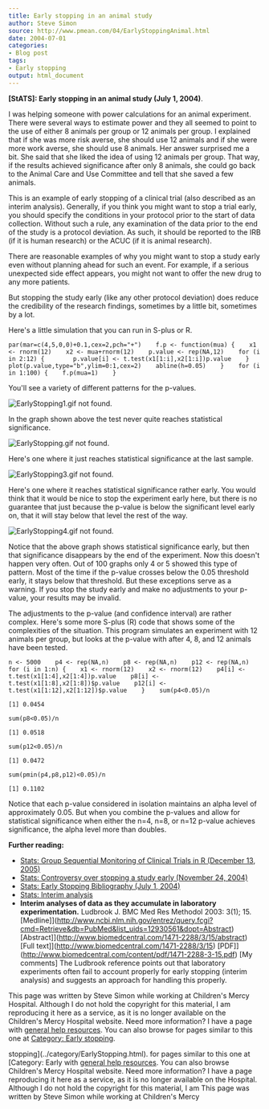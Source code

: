 ```yaml
---
title: Early stopping in an animal study
author: Steve Simon
source: http://www.pmean.com/04/EarlyStoppingAnimal.html
date: 2004-07-01
categories:
- Blog post
tags:
- Early stopping
output: html_document
---
```

**[StATS]: Early stopping in an animal study (July
1, 2004)**.

I was helping someone with power calculations for an animal experiment.
There were several ways to estimate power and they all seemed to point
to the use of either 8 animals per group or 12 animals per group. I
explained that if she was more risk averse, she should use 12 animals
and if she were more work averse, she should use 8 animals. Her answer
surprised me a bit. She said that she liked the idea of using 12 animals
per group. That way, if the results achieved significance after only 8
animals, she could go back to the Animal Care and Use Committee and tell
that she saved a few animals.

This is an example of early stopping of a clinical trial (also described
as an interim analysis). Generally, if you think you might want to stop
a trial early, you should specify the conditions in your protocol prior
to the start of data collection. Without such a rule, any examination of
the data prior to the end of the study is a protocol deviation. As such,
it should be reported to the IRB (if it is human research) or the ACUC
(if it is animal research).

There are reasonable examples of why you might want to stop a study
early even without planning ahead for such an event. For example, if a
serious unexpected side effect appears, you might not want to offer the
new drug to any more patients.

But stopping the study early (like any other protocol deviation) does
reduce the credibility of the research findings, sometimes by a little
bit, sometimes by a lot.

Here's a little simulation that you can run in S-plus or R.

`par(mar=c(4,5,0,0)+0.1,cex=2,pch="+")    f.p <- function(mua) {    x1 <- rnorm(12)    x2 <- mua+rnorm(12)    p.value <- rep(NA,12)    for (i in 2:12) {        p.value[i] <- t.test(x1[1:i],x2[1:i])p.value    }    plot(p.value,type="b",ylim=0:1,cex=2)    abline(h=0.05)    }    for (i in 1:100) {    f.p(mua=1)    }`

You'll see a variety of different patterns for the p-values.

![EarlyStopping1.gif not found.](http://www.pmean.com/images/images/04/EarlyStoppingAnimal01.png)

In the graph shown above the test never quite reaches statistical
significance.

![EarlyStopping.gif not found.](http://www.pmean.com/images/images/04/EarlyStoppingAnimal02.png)

Here's one where it just reaches statistical significance at the last
sample.

![EarlyStopping3.gif not found.](http://www.pmean.com/images/images/04/EarlyStoppingAnimal03.png)

Here's one where it reaches statistical significance rather early. You
would think that it would be nice to stop the experiment early here, but
there is no guarantee that just because the p-value is below the
significant level early on, that it will stay below that level the rest
of the way.

![EarlyStopping4.gif not found.](http://www.pmean.com/images/images/04/EarlyStoppingAnimal04.png)

Notice that the above graph shows statistical significance early, but
then that significance disappears by the end of the experiment. Now this
doesn't happen very often. Out of 100 graphs only 4 or 5 showed this
type of pattern. Most of the time if the p-value crosses below the 0.05
threshold early, it stays below that threshold. But these exceptions
serve as a warning. If you stop the study early and make no adjustments
to your p-value, your results may be invalid.

The adjustments to the p-value (and confidence interval) are rather
complex. Here's some more S-plus (R) code that shows some of the
complexities of the situation. This program simulates an experiment with
12 animals per group, but looks at the p-value with after 4, 8, and 12
animals have been tested.

`n <- 5000    p4 <- rep(NA,n)    p8 <- rep(NA,n)    p12 <- rep(NA,n)    for (i in 1:n) {    x1 <- rnorm(12)    x2 <- rnorm(12)    p4[i] <- t.test(x1[1:4],x2[1:4])p.value    p8[i] <- t.test(x1[1:8],x2[1:8])$p.value    p12[i] <- t.test(x1[1:12],x2[1:12])$p.value    }    sum(p4<0.05)/n`

`[1] 0.0454`

`sum(p8<0.05)/n`

`[1] 0.0518`

`sum(p12<0.05)/n`

`[1] 0.0472`

`sum(pmin(p4,p8,p12)<0.05)/n`

`[1] 0.1102`

Notice that each p-value considered in isolation maintains an alpha
level of approximately 0.05. But when you combine the p-values and allow
for statistical significance when either the n=4, n=8, or n=12 p-value
achieves significance, the alpha level more than doubles.

**Further reading:**

-   [Stats: Group Sequential Monitoring of Clinical Trials in R
    (December 13, 2005)](../05/GroupSequential.html)
-   [Stats: Controversy over stopping a study early (November
    24, 2004)](EarlyStoppingControversy.html)
-   [Stats: Early Stopping Bibliography (July
    1, 2004)](../library/EarlyStopping1.asp)
-   [Stats: Interim analysis](../plan/interim.asp)
-   **Interim analyses of data as they accumulate in laboratory
    experimentation.** Ludbrook J. BMC Med Res Methodol 2003: 3(1); 15.
    [Medline]](http://www.ncbi.nlm.nih.gov/entrez/query.fcgi?cmd=Retrieve&db=PubMed&list_uids=12930561&dopt=Abstract)
    [Abstract]](http://www.biomedcentral.com/1471-2288/3/15/abstract)
    [Full text]](http://www.biomedcentral.com/1471-2288/3/15)
    [PDF]](http://www.biomedcentral.com/content/pdf/1471-2288-3-15.pdf)
    [My comments] The Ludbrook reference points out that laboratory
    experiments often fail to account properly for early stopping
    (interim analysis) and suggests an approach for handling this
    properly.

This page was written by Steve Simon while working at Children's Mercy
Hospital. Although I do not hold the copyright for this material, I am
reproducing it here as a service, as it is no longer available on the
Children's Mercy Hospital website. Need more information? I have a page
with [general help resources](../GeneralHelp.html). You can also browse
for pages similar to this one at [Category: Early
stopping](../category/EarlyStopping.html).
<!---More--->
stopping](../category/EarlyStopping.html).
for pages similar to this one at [Category: Early
with [general help resources](../GeneralHelp.html). You can also browse
Children's Mercy Hospital website. Need more information? I have a page
reproducing it here as a service, as it is no longer available on the
Hospital. Although I do not hold the copyright for this material, I am
This page was written by Steve Simon while working at Children's Mercy

<!---Do not use
**[StATS]: Early stopping in an animal study (July
This page was written by Steve Simon while working at Children's Mercy
Hospital. Although I do not hold the copyright for this material, I am
reproducing it here as a service, as it is no longer available on the
Children's Mercy Hospital website. Need more information? I have a page
with [general help resources](../GeneralHelp.html). You can also browse
for pages similar to this one at [Category: Early
stopping](../category/EarlyStopping.html).
--->

